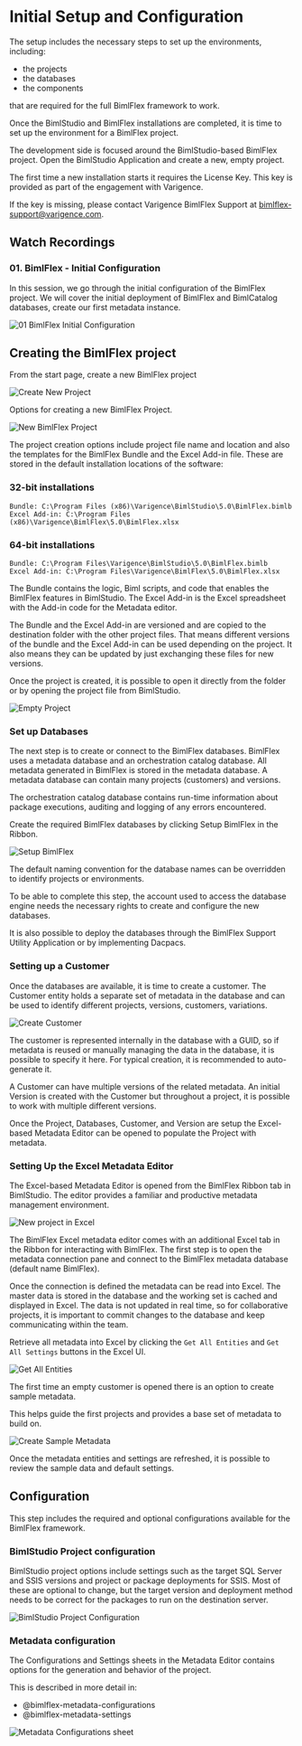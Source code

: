 # Initial Setup and Configuration

The setup includes the necessary steps to set up the environments, including:

* the projects
* the databases
* the components

that are required for the full BimlFlex framework to work.

Once the BimlStudio and BimlFlex installations are completed, it is time to set up the environment for a BimlFlex project.

The development side is focused around the BimlStudio-based BimlFlex project. Open the BimlStudio Application and create a new, empty project.

The first time a new installation starts it requires the License Key. This key is provided as part of the engagement with Varigence.

If the key is missing, please contact Varigence BimlFlex Support at [bimlflex-support@varigence.com](mailto:bimlflex-support@varigence.com).

## Watch Recordings

### 01. BimlFlex - Initial Configuration

In this session, we go through the initial configuration of the BimlFlex project. We will cover the initial deployment of BimlFlex and BimlCatalog databases, create our first metadata instance.

![01 BimlFlex Initial Configuration](https://www.youtube.com/watch?v=qhDTwv-jYKc?rel=0&autoplay=0)

## Creating the BimlFlex project

From the start page, create a new BimlFlex project

![Create New Project](images/bimlflex-ss-v5-create-new-project.png "Create New Project")

Options for creating a new BimlFlex Project.

![New BimlFlex Project](images/bimlflex-ss-v5-new-bimlflex-project.png "New BimlFlex Project")

The project creation options include project file name and location and also the templates for the BimlFlex Bundle and the Excel Add-in file. These are stored in the default installation locations of the software:

### 32-bit installations

```batchfile
Bundle: C:\Program Files (x86)\Varigence\BimlStudio\5.0\BimlFlex.bimlb
Excel Add-in: C:\Program Files (x86)\Varigence\BimlFlex\5.0\BimlFlex.xlsx
```

### 64-bit installations

```batchfile
Bundle: C:\Program Files\Varigence\BimlStudio\5.0\BimlFlex.bimlb
Excel Add-in: C:\Program Files\Varigence\BimlFlex\5.0\BimlFlex.xlsx
```

The Bundle contains the logic, Biml scripts, and code that enables the BimlFlex features in BimlStudio. The Excel Add-in is the Excel spreadsheet with the Add-in code for the Metadata editor.

The Bundle and the Excel Add-in are versioned and are copied to the destination folder with the other project files. That means different versions of the bundle and the Excel Add-in can be used depending on the project. It also means they can be updated by just exchanging these files for new versions.

Once the project is created, it is possible to open it directly from the folder or by opening the project file from BimlStudio.

![Empty Project](images/bimlflex-ss-v5-empty-project.png "Empty Project")

### Set up Databases

The next step is to create or connect to the BimlFlex databases. BimlFlex uses a metadata database and an orchestration catalog database. All metadata generated in BimlFlex is stored in the metadata database. A metadata database can contain many projects (customers) and versions.

The orchestration catalog database contains run-time information about package executions, auditing and logging of any errors encountered.

Create the required BimlFlex databases by clicking Setup BimlFlex in the Ribbon.

![Setup BimlFlex](images/bimlflex-ss-v5-setup-bimlflex.png "Setup BimlFlex")

The default naming convention for the database names can be overridden to identify projects or environments.

To be able to complete this step, the account used to access the database engine needs the necessary rights to create and configure the new databases.

It is also possible to deploy the databases through the BimlFlex Support Utility Application or by implementing Dacpacs.

### Setting up a Customer

Once the databases are available, it is time to create a customer. The Customer entity holds a separate set of metadata in the database and can be used to identify different projects, versions, customers, variations.

![Create Customer](images/bimlflex-ss-v5-create-customer.png "Create Customer")

The customer is represented internally in the database with a GUID, so if metadata is reused or manually managing the data in the database, it is possible to specify it here. For typical creation, it is recommended to auto-generate it.

A Customer can have multiple versions of the related metadata. An initial Version is created with the Customer but throughout a project, it is possible to work with multiple different versions.

Once the Project, Databases, Customer, and Version are setup the Excel-based Metadata Editor can be opened to populate the Project with metadata.

### Setting Up the Excel Metadata Editor

The Excel-based Metadata Editor is opened from the BimlFlex Ribbon tab in BimlStudio. The editor provides a familiar and productive metadata management environment.

![New project in Excel](images/bimlflex-ss-v5-excel-new-project.png "New project in Excel")

The BimlFlex Excel metadata editor comes with an additional Excel tab in the Ribbon for interacting with BimlFlex. The first step is to open the metadata connection pane and connect to the BimlFlex metadata database (default name BimlFlex).

Once the connection is defined the metadata can be read into Excel. The master data is stored in the database and the working set is cached and displayed in Excel. The data is not updated in real time, so for collaborative projects, it is important to commit changes to the database and keep communicating within the team.

Retrieve all metadata into Excel by clicking the `Get All Entities` and `Get All Settings` buttons in the Excel UI.

![Get All Entities](images/bimlflex-ss-v5-excel-get-all-entities.png "Get All Entities")

The first time an empty customer is opened there is an option to create sample metadata.

This helps guide the first projects and provides a base set of metadata to build on.

![Create Sample Metadata](images/bimlflex-ss-v5-excel-create-sample-metadata.png "Create Sample Metadata")

Once the metadata entities and settings are refreshed, it is possible to review the sample data and default settings.

## Configuration

This step includes the required and optional configurations available for the BimlFlex framework.

### BimlStudio Project configuration

BimlStudio project options include settings such as the target SQL Server and SSIS versions and project or package deployments for SSIS. Most of these are optional to change, but the target version and deployment method needs to be correct for the packages to run on the destination server.

![BimlStudio Project Configuration](images/bimlstudio-ss-v5-project-configuration.png "BimlStudio Project Configuration")

### Metadata configuration

The Configurations and Settings sheets in the Metadata Editor contains  options for the generation and behavior of the project.

This is described in more detail in:

* @bimlflex-metadata-configurations
* @bimlflex-metadata-settings

![Metadata Configurations sheet](images/bimlflex-ss-v5-excel-configurations-sheet.png "Metadata Configurations sheet")
